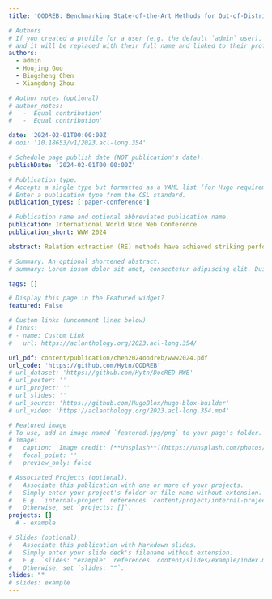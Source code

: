 ```yaml
---
title: 'OODREB: Benchmarking State-of-the-Art Methods for Out-of-Distribution Generalization on Relation Extraction'

# Authors
# If you created a profile for a user (e.g. the default `admin` user), write the username (folder name) here
# and it will be replaced with their full name and linked to their profile.
authors:
  - admin
  - Houjing Guo
  - Bingsheng Chen
  - Xiangdong Zhou

# Author notes (optional)
# author_notes:
#   - 'Equal contribution'
#   - 'Equal contribution'

date: '2024-02-01T00:00:00Z'
# doi: '10.18653/v1/2023.acl-long.354'

# Schedule page publish date (NOT publication's date).
publishDate: '2024-02-01T00:00:00Z'

# Publication type.
# Accepts a single type but formatted as a YAML list (for Hugo requirements).
# Enter a publication type from the CSL standard.
publication_types: ['paper-conference']

# Publication name and optional abbreviated publication name.
publication: International World Wide Web Conference
publication_short: WWW 2024

abstract: Relation extraction (RE) methods have achieved striking performance when training and test data are independently and identically distributed (i.i.d). However, in real-world scenarios where RE models are trained to acquire knowledge in the wild, the assumption can hardly be satisfied due to the different and unknown testing distributions. In this paper, we serve as the first effort to study out-of-distribution (OOD) problems in RE by constructing an out-of-distribution relation extraction benchmark (OODREB) and then investigating the abilities of state-of-the-art (SOTA) RE methods on OODREB in both i.i.d. and OOD settings. Our proposed benchmark and analysis reveal new findings and insights - (1) Existing SOTA RE methods struggle to achieve satisfying performance on OODREB in both i.i.d. and OOD settings due to the complex training data and biased model selection method. Rethinking the developing protocols of RE methods is of great urgency. (2) The SOTA RE methods fail to learn causality due to the diverse linguistic expressions of causal information. The failure limits their robustness and generalization ability; (3) Current RE methods based on language models are far away from being deployed in real-world applications. We appeal to future work to take the OOD generalization and causality learning ability into consideration.

# Summary. An optional shortened abstract.
# summary: Lorem ipsum dolor sit amet, consectetur adipiscing elit. Duis posuere tellus ac convallis placerat. Proin tincidunt magna sed ex sollicitudin condimentum.

tags: []

# Display this page in the Featured widget?
featured: False

# Custom links (uncomment lines below)
# links:
# - name: Custom Link
#   url: https://aclanthology.org/2023.acl-long.354/

url_pdf: content/publication/chen2024oodreb/www2024.pdf
url_code: 'https://github.com/Hytn/OODREB'
# url_dataset: 'https://github.com/Hytn/DocRED-HWE'
# url_poster: ''
# url_project: ''
# url_slides: ''
# url_source: 'https://github.com/HugoBlox/hugo-blox-builder'
# url_video: 'https://aclanthology.org/2023.acl-long.354.mp4'

# Featured image
# To use, add an image named `featured.jpg/png` to your page's folder.
# image:
#   caption: 'Image credit: [**Unsplash**](https://unsplash.com/photos/pLCdAaMFLTE)'
#   focal_point: ''
#   preview_only: false

# Associated Projects (optional).
#   Associate this publication with one or more of your projects.
#   Simply enter your project's folder or file name without extension.
#   E.g. `internal-project` references `content/project/internal-project/index.md`.
#   Otherwise, set `projects: []`.
projects: []
  # - example

# Slides (optional).
#   Associate this publication with Markdown slides.
#   Simply enter your slide deck's filename without extension.
#   E.g. `slides: "example"` references `content/slides/example/index.md`.
#   Otherwise, set `slides: ""`.
slides: ""
# slides: example
---
```


